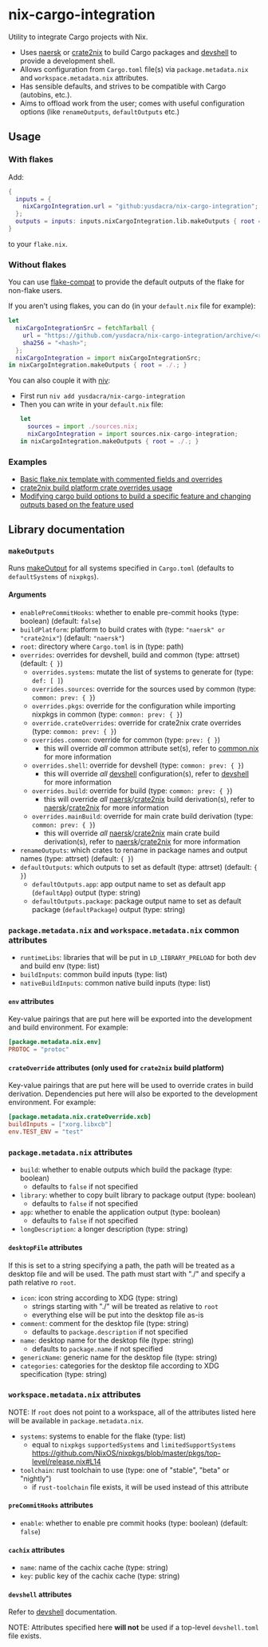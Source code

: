 # nix-cargo-integration

Utility to integrate Cargo projects with Nix.

- Uses [naersk] or [crate2nix] to build Cargo packages and [devshell] to provide a development shell.
- Allows configuration from `Cargo.toml` file(s) via `package.metadata.nix` and `workspace.metadata.nix` attributes.
- Has sensible defaults, and strives to be compatible with Cargo (autobins, etc.).
- Aims to offload work from the user; comes with useful configuration options (like `renameOutputs`, `defaultOutputs` etc.)

## Usage

### With flakes

Add:
```nix
{
  inputs = {
    nixCargoIntegration.url = "github:yusdacra/nix-cargo-integration";
  };
  outputs = inputs: inputs.nixCargoIntegration.lib.makeOutputs { root = ./.; };
}
```
to your `flake.nix`.

### Without flakes

You can use [flake-compat] to provide the default outputs of the flake for non-flake users.

If you aren't using flakes, you can do (in your `default.nix` file for example):
```nix
let
  nixCargoIntegrationSrc = fetchTarball {
    url = "https://github.com/yusdacra/nix-cargo-integration/archive/<rev>.tar.gz";
    sha256 = "<hash>";
  };
  nixCargoIntegration = import nixCargoIntegrationSrc;
in nixCargoIntegration.makeOutputs { root = ./.; }
```

You can also couple it with [niv](https://github.com/nmattia/niv):
- First run `niv add yusdacra/nix-cargo-integration`
- Then you can write in your `default.nix` file:
    ```nix
    let
      sources = import ./sources.nix;
      nixCargoIntegration = import sources.nix-cargo-integration;
    in nixCargoIntegration.makeOutputs { root = ./.; }
    ```

### Examples

- [Basic flake.nix template with commented fields and overrides](./example_flake.nix)
- [crate2nix build platform crate overrides usage](https://gitlab.com/veloren/veloren/-/blob/master/flake.nix)
- [Modifying cargo build options to build a specific feature and changing outputs based on the feature used](https://github.com/yusdacra/bernbot/blob/master/flake.nix)

## Library documentation

### `makeOutputs`

Runs [makeOutput](#makeOutput) for all systems specified in `Cargo.toml` (defaults to `defaultSystems` of `nixpkgs`).

#### Arguments

- `enablePreCommitHooks`: whether to enable pre-commit hooks (type: boolean) (default: `false`)
- `buildPlatform`: platform to build crates with (type: `"naersk" or "crate2nix"`) (default: `"naersk"`)
- `root`: directory where `Cargo.toml` is in (type: path)
- `overrides`: overrides for devshell, build and common (type: attrset) (default: `{ }`)
    - `overrides.systems`: mutate the list of systems to generate for (type: `def: [ ]`)
    - `overrides.sources`: override for the sources used by common (type: `common: prev: { }`)
    - `overrides.pkgs`: override for the configuration while importing nixpkgs in common (type: `common: prev: { }`)
    - `override.crateOverrides`: override for crate2nix crate overrides (type: `common: prev: { }`)
    - `overrides.common`: override for common (type: `prev: { }`)
        - this will override *all* common attribute set(s), refer to [common.nix](./common.nix) for more information
    - `overrides.shell`: override for devshell (type: `common: prev: { }`)
        - this will override *all* [devshell] configuration(s), refer to [devshell] for more information
    - `overrides.build`: override for build (type: `common: prev: { }`)
        - this will override *all* [naersk]/[crate2nix] build derivation(s), refer to [naersk]/[crate2nix] for more information
    - `overrides.mainBuild`: override for main crate build derivation (type: `common: prev: { }`)
        - this will override *all* [naersk]/[crate2nix] main crate build derivation(s), refer to [naersk]/[crate2nix] for more information
- `renameOutputs`: which crates to rename in package names and output names (type: attrset) (default: `{ }`)
- `defaultOutputs`: which outputs to set as default (type: attrset) (default: `{ }`)
    - `defaultOutputs.app`: app output name to set as default app (`defaultApp`) output (type: string)
    - `defaultOutputs.package`: package output name to set as default package (`defaultPackage`) output (type: string)

### `package.metadata.nix` and `workspace.metadata.nix` common attributes

- `runtimeLibs`: libraries that will be put in `LD_LIBRARY_PRELOAD` for both dev and build env (type: list)
- `buildInputs`: common build inputs (type: list)
- `nativeBuildInputs`: common native build inputs (type: list)

#### `env` attributes

Key-value pairings that are put here will be exported into the development and build environment.
For example:
```toml
[package.metadata.nix.env]
PROTOC = "protoc"
```

#### `crateOverride` attributes (only used for `crate2nix` build platform)

Key-value pairings that are put here will be used to override crates in build derivation.
Dependencies put here will also be exported to the development environment.
For example:
```toml
[package.metadata.nix.crateOverride.xcb]
buildInputs = ["xorg.libxcb"]
env.TEST_ENV = "test"
```

### `package.metadata.nix` attributes

- `build`: whether to enable outputs which build the package (type: boolean)
    - defaults to `false` if not specified
- `library`: whether to copy built library to package output (type: boolean)
    - defaults to `false` if not specified
- `app`: whether to enable the application output (type: boolean)
    - defaults to `false` if not specified
- `longDescription`: a longer description (type: string)

#### `desktopFile` attributes

If this is set to a string specifying a path, the path will be treated as a desktop file and will be used.
The path must start with "./" and specify a path relative ro `root`. 

- `icon`: icon string according to XDG (type: string)
    - strings starting with "./" will be treated as relative to `root`
    - everything else will be put into the desktop file as-is
- `comment`: comment for the desktop file (type: string)
    - defaults to `package.description` if not specified
- `name`: desktop name for the desktop file (type: string)
    - defaults to `package.name` if not specified
- `genericName`: generic name for the desktop file (type: string)
- `categories`: categories for the desktop file according to XDG specification (type: string)

### `workspace.metadata.nix` attributes

NOTE: If `root` does not point to a workspace, all of the attributes listed here
will be available in `package.metadata.nix`.

- `systems`: systems to enable for the flake (type: list)
    - equal to `nixpkgs` `supportedSystems` and `limitedSupportSystems` https://github.com/NixOS/nixpkgs/blob/master/pkgs/top-level/release.nix#L14
- `toolchain`: rust toolchain to use (type: one of "stable", "beta" or "nightly")
    - if `rust-toolchain` file exists, it will be used instead of this attribute

#### `preCommitHooks` attributes

- `enable`: whether to enable pre commit hooks (type: boolean) (default: `false`)

#### `cachix` attributes

- `name`: name of the cachix cache (type: string)
- `key`: public key of the cachix cache (type: string)

#### `devshell` attributes

Refer to [devshell] documentation.

NOTE: Attributes specified here **will not** be used if a top-level `devshell.toml` file exists.

[devshell]: https://github.com/numtide/devshell "devshell"
[naersk]: https://github.com/nmattia/naersk "naersk"
[crate2nix]: https://github.com/kolloch/crate2nix "crate2nix"
[flake-compat]: https://github.com/edolstra/flake-compat "flake-compat"
